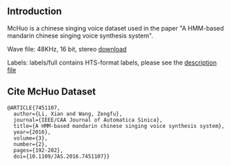 ## Introduction

McHuo is a chinese singing voice dataset used in the paper "A HMM-based mandarin chinese singing voice synthesis system".

Wave file: 48KHz, 16 bit, stereo [download](https://drive.google.com/file/d/1fDQ6hgdP3wfosKHbdARAIfzTFY74UoJw/view?usp=share_link)

Labels:  labels/full contains HTS-format labels, please see the [description file](/label_description.txt)






## Cite McHuo Dataset

```
@ARTICLE{7451107,
  author={Li, Xian and Wang, Zengfu},
  journal={IEEE/CAA Journal of Automatica Sinica}, 
  title={A HMM-based mandarin chinese singing voice synthesis system}, 
  year={2016},
  volume={3},
  number={2},
  pages={192-202},
  doi={10.1109/JAS.2016.7451107}}
```